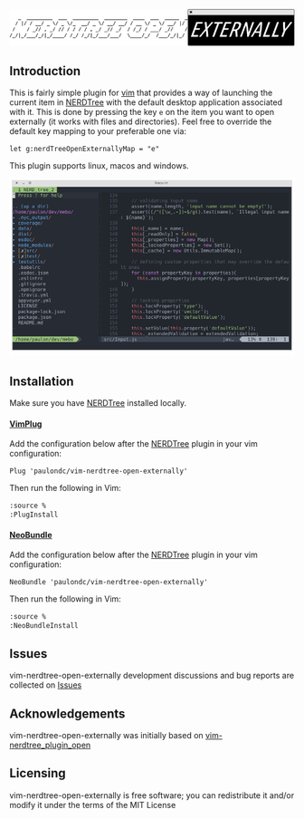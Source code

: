 <p align="center">
  <img src="data/logo.png?v=1"/>
</p>

## Introduction
This is fairly simple plugin for [vim](https://neovim.io/) that provides a way of launching the current item in [NERDTree](https://github.com/scrooloose/nerdtree) with the default desktop application associated with it. This is done by pressing the key `e` on the item you want to open externally (it works with files and directories). Feel free to override the default key mapping to your preferable one via:

```vim
let g:nerdTreeOpenExternallyMap = "e"
```

This plugin supports linux, macos and windows.

<p align="center">
  <img src="data/clip.gif?v=1"/>
</p>

## Installation

Make sure you have [NERDTree](https://github.com/scrooloose/nerdtree) installed locally.

#### [VimPlug](https://github.com/junegunn/vim-plug)

Add the configuration below after the [NERDTree](https://github.com/scrooloose/nerdtree) plugin in your vim configuration:

```vim
Plug 'paulondc/vim-nerdtree-open-externally'
```

Then run the following in Vim:

```vim
:source %
:PlugInstall
```

#### [NeoBundle](https://github.com/Shougo/neobundle.vim)
Add the configuration below after the [NERDTree](https://github.com/scrooloose/nerdtree) plugin in your vim configuration:

```vim
NeoBundle 'paulondc/vim-nerdtree-open-externally'
```

Then run the following in Vim:

```vim
:source %
:NeoBundleInstall
```

## Issues
vim-nerdtree-open-externally development discussions and bug reports are collected on [Issues](https://github.com/paulondc/vim-nerdtree-open-externally/issues)

## Acknowledgements
vim-nerdtree-open-externally was initially based on [vim-nerdtree_plugin_open](https://github.com/woelke/vim-nerdtree_plugin_open)

## Licensing
vim-nerdtree-open-externally is free software; you can redistribute it and/or modify it under the terms of the MIT License
